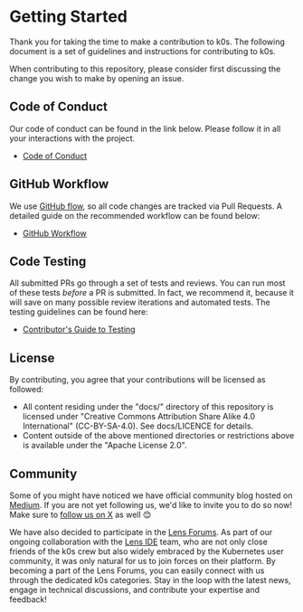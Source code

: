 # Getting Started

Thank you for taking the time to make a contribution to k0s. The following document is a set of guidelines and instructions for contributing to k0s.

When contributing to this repository, please consider first discussing the change you wish to make by opening an issue.

## Code of Conduct

Our code of conduct can be found in the link below. Please follow it in all your interactions with the project.

- [Code of Conduct](CODE_OF_CONDUCT.md)

## GitHub Workflow

We use [GitHub flow], so all code changes are tracked via Pull Requests. A
detailed guide on the recommended workflow can be found below:

- [GitHub Workflow](github_workflow.md)

[GitHub flow]: https://docs.github.com/get-started/quickstart/github-flow

## Code Testing

All submitted PRs go through a set of tests and reviews. You can run most of these tests *before* a PR is submitted.
In fact, we recommend it, because it will save on many possible review iterations and automated tests.
The testing guidelines can be found here:

- [Contributor's Guide to Testing](testing.md)

## License

By contributing, you agree that your contributions will be licensed as followed:

- All content residing under the "docs/" directory of this repository is licensed under "Creative Commons Attribution Share Alike 4.0 International" (CC-BY-SA-4.0). See docs/LICENCE for details.
- Content outside of the above mentioned directories or restrictions above is available under the "Apache License 2.0".

## Community

Some of you might have noticed we have official community blog hosted on
[Medium][k0s@medium]. If you are not yet following us, we'd like to invite you
to do so now! Make sure to [follow us on X][@k0sproject] as well 😊

We have also decided to participate in the [Lens Forums]. As part of our ongoing
collaboration with the [Lens IDE] team, who are not only close friends of the
k0s crew but also widely embraced by the Kubernetes user community, it was only
natural for us to join forces on their platform. By becoming a part of the Lens
Forums, you can easily connect with us through the dedicated k0s categories.
Stay in the loop with the latest news, engage in technical discussions, and
contribute your expertise and feedback!

[k0s@medium]: https://medium.com/k0sproject
[@k0sproject]: https://x.com/k0sproject
[Lens Forums]: https://forums.k8slens.dev/
[Lens IDE]: https://k8slens.dev/
